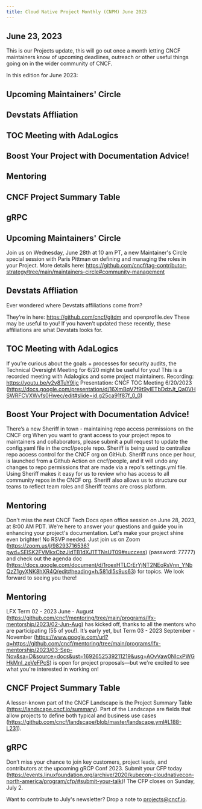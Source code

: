 ```yaml
---
title: Cloud Native Project Monthly (CNPM) June 2023  
---
```


## June 23, 2023 

This is our Projects update, this will go out once a month letting CNCF maintainers know of upcoming deadlines, outreach or other useful things going on in the wider community of CNCF.

In this edition for June 2023: 
## Upcoming Maintainers' Circle
## Devstats Affliation
## TOC Meeting with AdaLogics
## Boost Your Project with Documentation Advice!
## Mentoring
## CNCF Project Summary Table
## gRPC

#### 

## Upcoming Maintainers' Circle
Join us on Wednesday, June 28th at 10 am PT, a new Maintainer's Circle special session with Paris Pittman on defining and managing the roles in your Project. 
More details here: https://github.com/cncf/tag-contributor-strategy/tree/main/maintainers-circle#community-management 

## Devstats Affliation
Ever wondered where Devstats affiliations come from?

They’re in here: https://github.com/cncf/gitdm and openprofile.dev 
These may be useful to you! If you haven’t updated these recently, these affiliations are what Devstats looks for. 

## TOC Meeting with AdaLogics
If you’re curious about the goals + processes for security audits, the Technical Oversight Meeting for 6/20 might be useful for you! This is a recorded meeting with Adalogics and some project maintainers. 
Recording: https://youtu.be/v2v8TuY9Ijc 
Presentation: CNCF TOC Meeting 6/20/2023 (https://docs.google.com/presentation/d/16XmBqV7f9t9yIETbDdzJt_Qa0VHSWRFCVXWvfs0Hwec/edit#slide=id.g25ca91f87f_0_0)

## Boost Your Project with Documentation Advice!
There’s a new Sheriff in town - maintaining repo access permissions on the CNCF org
When you want to grant access to your project repos to maintainers and collaborators, please submit a pull request to update the config.yaml file in the cncf/people repo.
Sheriff is being used to centralize repo access control for the CNCF org on GitHub. 
Sheriff runs once per hour, is launched from a Github Action on cncf/people, and it will undo any changes to repo permissions that are made via a repo's settings.yml file. 
Using Sheriff makes it easy for us to review who has access to all community repos in the CNCF org. Sheriff also allows us to structure our teams to reflect team roles and Sheriff teams are cross platform. 

## Mentoring
Don't miss the next CNCF Tech Docs open office session on June 28, 2023, at 8:00 AM PDT. We're here to answer your questions and guide you in enhancing your project's documentation. 
Let's make your project shine even brighter! No RSVP needed. 
Just join us on Zoom (https://zoom.us/j/98293716536?pwd=SElSK2FVMkxCbzJidTB1dXJ1TTNsUT09#success) (password: 77777) and check out the agenda doc (https://docs.google.com/document/d/1roexHTLCrErYjNT2NEoRsVnn_YNbQzZ1gyXNK8hXR4Q/edit#heading=h.581dl5s9us63) for topics. We look forward to seeing you there!

## Mentoring
LFX Term 02 - 2023 June - August (https://github.com/cncf/mentoring/tree/main/programs/lfx-mentorship/2023/02-Jun-Aug) has kicked off, thanks to all the mentors who are participating (55 of you!). 
It’s early yet, but Term 03 - 2023 September - November (https://www.google.com/url?q=https://github.com/cncf/mentoring/tree/main/programs/lfx-mentorship/2023/03-Sep-Nov&sa=D&source=docs&ust=1692652539211219&usg=AOvVaw0NIcxPWGHkMnl_zeVeFPcS)
is open for project proposals—but we're excited to see what you're interested in working on!

## CNCF Project Summary Table
A lesser-known part of the CNCF Landscape is the Project Summary Table (https://landscape.cncf.io/summary). Part of the Landscape are fields that allow projects to define both typical and business use cases (https://github.com/cncf/landscape/blob/master/landscape.yml#L188-L231). 

## gRPC
Don’t miss your chance to join key customers, project leads, and contributors at the upcoming gRCP Conf 2023.  Submit your CFP today (https://events.linuxfoundation.org/archive/2020/kubecon-cloudnativecon-north-america/program/cfp/#submit-your-talk)! The CFP closes on Sunday, July 2. 


Want to contribute to July's newsletter? 
Drop a note to projects@cncf.io.
